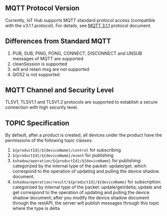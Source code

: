 [//]: # (chinagitpath:XXXXX)

## MQTT Protocol Version

Currently, IoT Hub supports MQTT standard protocol access (compatible with the v3.1.1 protocol). For details, see [MQTT 3.1.1](http://mqtt.org/?spm=5176.doc30540.2.3.BU9nwt) protocol document.

## Differences from Standard MQTT

1. PUB, SUB, PING, PONG, CONNECT, DISCONNECT and UNSUB messages of MQTT are supported
2. cleanSession is supported
3. will and retain msg are not supported
4. QOS2 is not supported

## MQTT Channel and Security Level

TLSV1, TLSV1.1 and TLSV1.2 protocols are supported to establish a secure connection with high security level.

## TOPIC Specification

By default, after a product is created, all devices under the product have the permissions of the following topic classes:
1. `${productId}/${deviceName}/control` for subscribing
2. `${productId}/${deviceName}/event` for publishing
3. `$shadow/operation/${productId}/${deviceName}` for publishing:
    categorized by the internal type of the packet: update/get, which correspond to the operation of updating and pulling the device shadow document.
4. `$shadow/operation/result/${productId}/${deviceName}` for subscription:
    categorized by internal type of the packet: update/get/delta; update and get correspond to the operation of updating and pulling the device shadow document; after you modify the device shadow document through the restAPI, the server will publish messages through this topic where the type is delta

